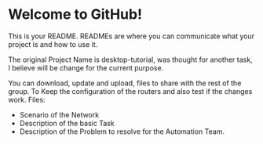 # Welcome to GitHub!

This is your README. READMEs are where you can communicate what your project is and how to use it.

The original Project Name is desktop-tutorial, was thought for another task, I believe will be change for the current purpose.

You can download, update and upload, files to share with the rest of the group.
To Keep the configuration of the routers and also test if the changes work.
Files:
+ Scenario of the Network
+ Description of the basic Task
+ Description of the Problem to resolve for the Automation Team.
